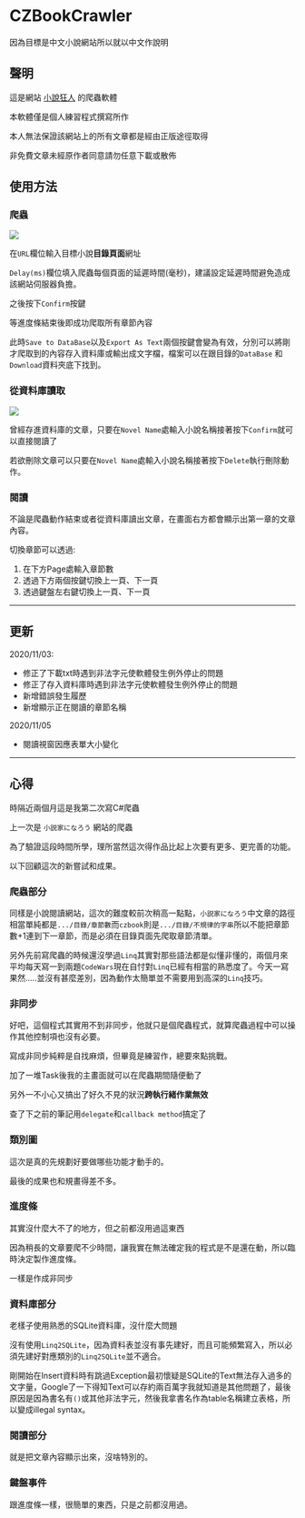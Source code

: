 # CZBookCrawler

因為目標是中文小說網站所以就以中文作說明

## 聲明

這是網站 [小說狂人](https://czbooks.net/) 的爬蟲軟體

本軟體僅是個人練習程式撰寫所作

本人無法保證該網站上的所有文章都是經由正版途徑取得

非免費文章未經原作者同意請勿任意下載或散佈

## 使用方法

### 爬蟲

![](https://i.imgur.com/yJ3K4rh.png)

在`URL`欄位輸入目標小說**目錄頁面**網址

`Delay(ms)`欄位填入爬蟲每個頁面的延遲時間(毫秒)，建議設定延遲時間避免造成該網站伺服器負擔。

之後按下`Confirm`按鍵

等進度條結束後即成功爬取所有章節內容

此時`Save to DataBase`以及`Export As Text`兩個按鍵會變為有效，分別可以將剛才爬取到的內容存入資料庫或輸出成文字檔，檔案可以在跟目錄的`DataBase` 和`Download`資料夾底下找到。



### 從資料庫讀取

![](https://i.imgur.com/e1n3wMT.png)

曾經存進資料庫的文章，只要在`Novel Name`處輸入小說名稱接著按下`Confirm`就可以直接閱讀了

若欲刪除文章可以只要在`Novel Name`處輸入小說名稱接著按下`Delete`執行刪除動作。



### 閱讀

不論是爬蟲動作結束或者從資料庫讀出文章，在畫面右方都會顯示出第一章的文章內容。

切換章節可以透過:

1. 在下方Page處輸入章節數
2. 透過下方兩個按鍵切換上一頁、下一頁
3. 透過鍵盤左右鍵切換上一頁、下一頁

---

## 更新

2020/11/03:

* 修正了下載txt時遇到非法字元使軟體發生例外停止的問題
* 修正了存入資料庫時遇到非法字元使軟體發生例外停止的問題
* 新增錯誤發生履歷
* 新增顯示正在閱讀的章節名稱

2020/11/05

* 閱讀視窗因應表單大小變化

---

## 心得

時隔近兩個月這是我第二次寫C#爬蟲

上一次是 `小説家になろう` 網站的爬蟲

為了驗證這段時間所學，理所當然這次得作品比起上次要有更多、更完善的功能。

以下回顧這次的新嘗試和成果。

### 爬蟲部分

同樣是小說閱讀網站，這次的難度較前次稍高一點點，`小説家になろう`中文章的路徑相當單純都是`.../目錄/章節數`而`czbook`則是`.../目錄/不規律的字串`所以不能把章節數+1連到下一章節，而是必須在目錄頁面先爬取章節清單。

另外先前寫爬蟲的時候還沒學過`Linq`其實對那些語法都是似懂非懂的，兩個月來平均每天寫一到兩題`CodeWars`現在自忖對`Linq`已經有相當的熟悉度了。今天一寫果然.....並沒有甚麼差別，因為動作太簡單並不需要用到高深的`Linq`技巧。

### 非同步

好吧，這個程式其實用不到非同步，他就只是個爬蟲程式，就算爬蟲過程中可以操作其他控制項也沒有必要。

寫成非同步純粹是自找麻煩，但畢竟是練習作，總要來點挑戰。

加了一堆Task後我的主畫面就可以在爬蟲期間隨便動了

另外一不小心又搞出了好久不見的狀況**跨執行緒作業無效**

查了下之前的筆記用`delegate`和`callback method`搞定了

### 類別圖

這次是真的先規劃好要做哪些功能才動手的。

最後的成果也和規畫得差不多。

### 進度條

其實沒什麼大不了的地方，但之前都沒用過這東西

因為稍長的文章要爬不少時間，讓我實在無法確定我的程式是不是還在動，所以臨時決定製作進度條。

一樣是作成非同步

### 資料庫部分

老樣子使用熟悉的SQLite資料庫，沒什麼大問題

沒有使用`Linq2SQLite`，因為資料表並沒有事先建好，而且可能頻繁寫入，所以必須先建好對應類別的`Linq2SQLite`並不適合。

剛開始在Insert資料時有跳過Exception最初懷疑是SQLite的Text無法存入過多的文字量，Google了一下得知Text可以存約兩百萬字我就知道是其他問題了，最後原因是因為書名有`()`或其他非法字元，然後我拿書名作為table名稱建立表格，所以變成illegal syntax。

### 閱讀部分

就是把文章內容顯示出來，沒啥特別的。

### 鍵盤事件

跟進度條一樣，很簡單的東西，只是之前都沒用過。

